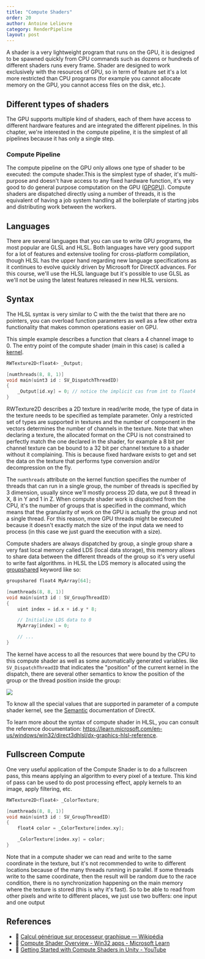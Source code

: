 ```yaml
---
title: "Compute Shaders"
order: 20
author: Antoine Lelievre
category: RenderPipeline 
layout: post
---
```


A shader is a very lightweight program that runs on the GPU, it is designed to be spawned quickly from CPU commands such as dozens or hundreds of different shaders runs every frame. Shader are designed to work exclusively with the resources of GPU, so in term of feature set it's a lot more restricted than CPU programs (for example you cannot allocate memory on the GPU, you cannot access files on the disk, etc.).

## Different types of shaders

The GPU supports multiple kind of shaders, each of them have access to different hardware features and are integrated the different pipelines. In this chapter, we're interested in the compute pipeline, it is the simplest of all pipelines because it has only a single step.

### Compute Pipeline

The compute pipeline on the GPU only allows one type of shader to be executed: the compute shader.This is the simplest type of shader, it's multi-purpose and doesn't have access to any fixed hardware function, it's very good to do general purpose computation on the GPU ([GPGPU](https://fr.wikipedia.org/wiki/General-purpose_processing_on_graphics_processing_units)). Compute shaders are dispatched directly using a number of threads, it is the equivalent of having a job system handling all the boilerplate of starting jobs and distributing work between the workers.

## Languages

There are several languages that you can use to write GPU programs, the most popular are GLSL and HLSL. Both languages have very good support for a lot of features and extensive tooling for cross-platform compilation, though HLSL has the upper hand regarding new language specifications as it continues to evolve quickly driven by Microsoft for DirectX advances. For this course, we'll use the HLSL language but it's possible to use GLSL as we'll not be using the latest features released in new HLSL versions.

## Syntax

The HLSL syntax is very similar to C with the the twist that there are no pointers, you can overload function parameters as well as a few other extra functionality that makes common operations easier on GPU.

This simple example describes a function that clears a 4 channel image to 0. The entry point of the compute shader (main in this case) is called a [kernel](https://en.wikipedia.org/wiki/Compute_kernel).

```c
RWTexture2D<float4> _Output;

[numthreads(8, 8, 1)]
void main(uint3 id : SV_DispatchThreadID)
{
    _Output[id.xy] = 0; // notice the implicit cas from int to float4 
}
```

RWTexture2D describes a 2D texture in read/write mode, the type of data in the texture needs to be specified as template parameter. Only a restricted set of types are supported in textures and the number of component in the vectors determines the number of channels in the texture. Note that when declaring a texture, the allocated format on the CPU is not constrained to perfectly match the one declared in the shader, for example a 8 bit per channel texture can be bound to a 32 bit per channel texture to a shader without it complaining. This is because fixed hardware exists to get and set the data on the texture that performs type conversion and/or decompression on the fly.

The `numthreads` attribute on the kernel function specifies the number of threads that can run in a single group, the number of threads is specified by 3 dimension, usually since we'll mostly process 2D data, we put 8 thread in X, 8 in Y and 1 in Z. When compute shader work is dispatched from the CPU, it's the number of groups that is specified in the command, which means that the granularity of work on the GPU is actually the group and not a single thread. For this reason, more GPU threads might be executed because it doesn't exactly match the size of the input data we need to process (in this case we just guard the execution with a size).

Compute shaders are always dispatched by group, a single group share a very fast local memory called LDS (local data storage), this memory allows to share data between the different threads of the group so it's very useful to write fast algorithms. in HLSL the LDS memory is allocated using the [groupshared](https://learn.microsoft.com/fr-fr/windows/win32/direct3dhlsl/dx-graphics-hlsl-variable-syntax) keyword like so:

```c
groupshared float4 MyArray[64];

[numthreads(8, 8, 1)]
void main(uint3 id : SV_GroupThreadID)
{
    uint index = id.x + id.y * 8;

    // Initialize LDS data to 0
    MyArray[index] = 0;

    // ...
}
```

The kernel have access to all the resources that were bound by the CPU to this compute shader as well as some automatically generated variables. like `SV_DispatchThreadID` that indicates the "position" of the current kernel in the dispatch, there are several other semantics to know the position of the group or the thread position inside the group:

[![](https://learn.microsoft.com/en-us/windows/win32/direct3dhlsl/images/threadgroupids.png)](https://learn.microsoft.com/en-us/windows/win32/direct3dhlsl/sv-groupthreadid#remarks)

To know all the special values that are supported in parameter of a compute shader kernel, see the [Semantic](https://learn.microsoft.com/en-us/windows/win32/direct3dhlsl/dx-graphics-hlsl-semantics) documentation of DirectX.

To learn more about the syntax of compute shader in HLSL, you can consult the reference documentation: https://learn.microsoft.com/en-us/windows/win32/direct3dhlsl/dx-graphics-hlsl-reference.

## Fullscreen Compute

One very useful application of the Compute Shader is to do a fullscreen pass, this means applying an algorithm to every pixel of a texture. This kind of pass can be used to do post processing effect, apply kernels to an image, apply filtering, etc.

```c
RWTexture2D<float4> _ColorTexture;

[numthreads(8, 8, 1)]
void main(uint3 id : SV_GroupThreadID)
{
    float4 color = _ColorTexture[index.xy];

    _ColorTexture[index.xy] = color;
}
```

Note that in a compute shader we can read and write to the same coordinate in the texture, but it's not recommended to write to different locations because of the many threads running in parallel. If some threads write to the same coordinate, then the result will be random due to the race condition, there is no synchronization happening on the main memory where the texture is stored (this is why it's fast). So to be able to read from other pixels and write to different places, we just use two buffers: one input and one output

## References

- 📄 [Calcul générique sur processeur graphique — Wikipédia](https://fr.wikipedia.org/wiki/General-purpose_processing_on_graphics_processing_units)
- 📄 [Compute Shader Overview - Win32 apps - Microsoft Learn](https://learn.microsoft.com/en-us/windows/win32/direct3d11/direct3d-11-advanced-stages-compute-shader)
- 🎥 [Getting Started with Compute Shaders in Unity - YouTube](https://www.youtube.com/watch?v=eDLilzy2mq0)
